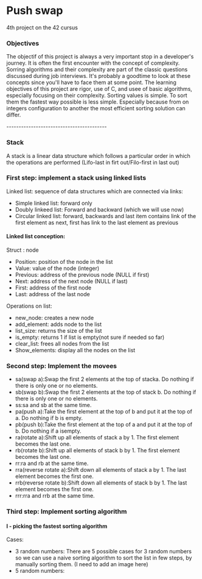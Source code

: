 <h1>Push swap</h1>
4th project on the 42 cursus

<h3>Objectives</h3>
<p>
The objectif of this project is always a very important stop in a developer's journey. It is often the first encounter with the concept of complexity.
Sorring algorithms and their complexity are part of the classic questions discussed during job interviews. It's probably a goodtime to look at these concepts since you'll have to face them at some point.
The learning objectives of this project are rigor, use of C, and usee of basic algorithms, especially focusing on their complexity.
Sorting values is simple. To sort them the fastest way possible is less simple. Especially because from on integers configuration to another the most efficient sorting solution can differ.
</p>
-----------------------------------------
  <h3>Stack</h3>
  <p>
    A stack is a linear data structure which follows a particular order in which the operations are performed (Lifo-last in firt out/Filo-first in last out)
 
  <h3>First step: implement a stack using linked lists</h3>
  Linked list: sequence of data structures which are connected via links:
  <ul>
  <li>Simple linked list: forward only</li>
  <li>Doubly linkeed list: Forward and backward (which we will use now)</li>
  <li>Circular linked list: forward, backwards and last item contains link of the first element as next, first has link to the last element as previous </li>
  </ul>
  <h4>Linked list conception:</h4>
  Struct : node
  <ul>
    <li>Position: position of the node in the list</li>
    <li>Value: value of the node (integer)</li>
    <li>Previous: address of the previous node (NULL if first)</li>
    <li>Next: address of the next node (NULL if last)</li>
    <li>First: address of the first node</li>
    <li>Last: address of the last node</li>
  </ul>
  Operations on list:
  <ul>
    <li>new_node: creates a new node</li>
    <li>add_element: adds node to the list</li>
    <li>list_size: returns the size of the list</li>
    <li>is_empty: returns 1 if list is empty(not sure if needed so far)</li>
    <li>clear_list: frees all nodes from the list</li>
    <li>Show_elements: display all the nodes on the list</li> 
  </ul>
  <h3>Second step: Implement the movees</h3>
  <ul>
  <li>sa(swap a):Swap the first 2 elements at the top of stacka. Do nothing if there is only one or no elements.</li>
  <li>sb(swap b):Swap the first 2 elements at the top of stack b. Do nothing if there is only one or no elements.</li>
  <li>ss:sa and sb at the same time.</li>
  <li>pa(push a):Take the first element at the top of b and put it at the top of a. Do nothing if b is empty.</li>
  <li>pb(push b):Take the first element at the top of a and put it at the top of b. Do nothing if a isempty.</li>
  <li>ra(rotate a):Shift up all elements of stack a by 1. The first element becomes the last one.</li>
  <li>rb(rotate b):Shift up all elements of stack b by 1. The first element becomes the last one.</li>
  <li>rr:ra and rb at the same time.</li>
  <li>rra(reverse rotate a):Shift down all elements of stack a by 1. The last element becomes the first one.</li>
  <li>rrb(reverse rotate b):Shift down all elements of stack b by 1. The last element becomes the first one.</li>
  <li>rrr:rra and rrb at the same time.</li>
  </ul>
  	<h3>Third step: Implement sorting algorithm</h3>
  		<h4>I - picking the fastest sorting algorithm</h4>
		Cases: 
		<ul>
			<li>3 random numbers: There are 5 possible cases for 3 random numbers so we can use a naive sorting algorithm to sort the list in few steps, by manually sorting them. (I need to add an image here)</li>
			<li>5 random numbers: </li> 
  </p>


